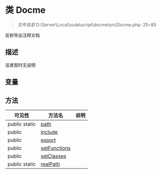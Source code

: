 #  类 Docme

> *文件信息* D:\Server\Local\suda\script\docme\src\Docme.php: 25~85

反射导出注释文档

## 描述

该类暂时无说明


## 变量


## 方法


| 可见性 | 方法名 | 说明 |
|--------|-------|------|
| public static|[path](Docme/path.md) |  |
| public |[include](Docme/include.md) |  |
| public |[export](Docme/export.md) |  |
| public |[setFunctions](Docme/setFunctions.md) |  |
| public |[setClasses](Docme/setClasses.md) |  |
| public static|[realPath](Docme/realPath.md) |  |
